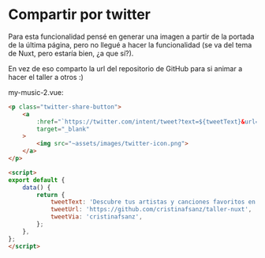 Compartir por twitter
=================

Para esta funcionalidad pensé en generar una imagen a partir de la portada de la última página, pero no llegué a hacer la funcionalidad (se va del tema de Nuxt, pero estaría bien, ¿a que sí?).

En vez de eso comparto la url del repositorio de GitHub para si animar a hacer el taller a otros :)

my-music-2.vue:

```html
<p class="twitter-share-button">
    <a
        :href="`https://twitter.com/intent/tweet?text=${tweetText}&url=${tweetUrl}&via=${tweetVia}`"
        target="_blank"
    >
        <img src="~assets/images/twitter-icon.png">
    </a>
</p>

<script>
export default {
    data() {
        return {
            tweetText: 'Descubre tus artistas y canciones favoritos en Wecodefy. Haz el taller de Nuxt en Wecodefest :)',
            tweetUrl: 'https://github.com/cristinafsanz/taller-nuxt',
            tweetVia: 'cristinafsanz',
        };
    },
};
</script>
```